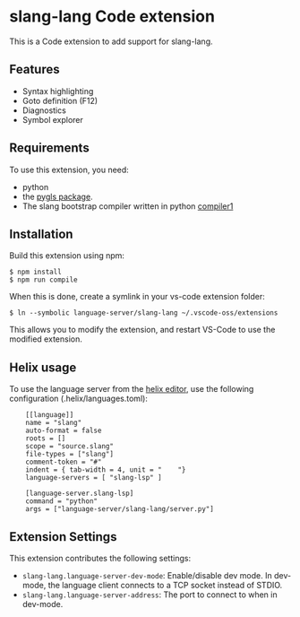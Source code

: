 # slang-lang Code extension

This is a Code extension to add support for slang-lang.

## Features

- Syntax highlighting
- Goto definition (F12)
- Diagnostics
- Symbol explorer

## Requirements

To use this extension, you need:

- python
- the [pygls package](https://github.com/openlawlibrary/pygls).
- The slang bootstrap compiler written in python [compiler1](../../compiler1/README.md)

## Installation

Build this extension using npm:

    $ npm install
    $ npm run compile

When this is done, create a symlink in your vs-code extension folder:

    $ ln --symbolic language-server/slang-lang ~/.vscode-oss/extensions

This allows you to modify the extension, and restart VS-Code to use the modified extension.

## Helix usage

To use the language server from the [helix editor](https://helix-editor.com/),
use the following configuration (.helix/languages.toml):

```
    [[language]]
    name = "slang"
    auto-format = false
    roots = []
    scope = "source.slang"
    file-types = ["slang"]
    comment-token = "#"
    indent = { tab-width = 4, unit = "    "}
    language-servers = [ "slang-lsp" ]

    [language-server.slang-lsp]
    command = "python"
    args = ["language-server/slang-lang/server.py"]
```

## Extension Settings

This extension contributes the following settings:

- `slang-lang.language-server-dev-mode`: Enable/disable dev mode. In dev-mode, the language client connects to a TCP socket instead of STDIO.
- `slang-lang.language-server-address`: The port to connect to when in dev-mode.
